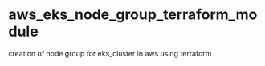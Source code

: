 # aws_eks_node_group_terraform_module
creation of node group for eks_cluster in aws using terraform 
